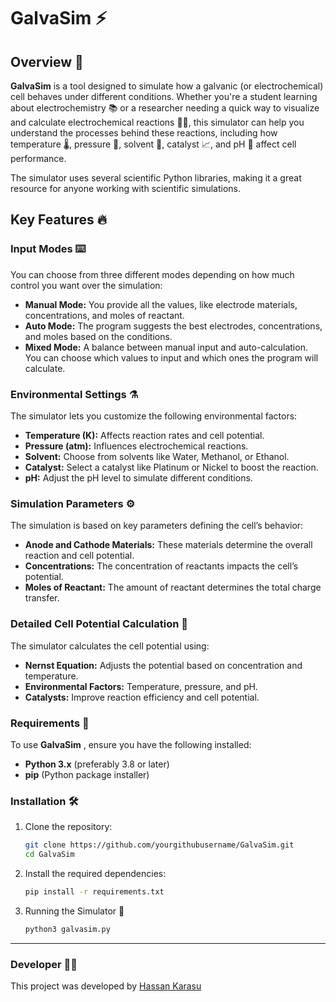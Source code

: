 # GalvaSim ⚡

## Overview 🌟

**GalvaSim** is a tool designed to simulate how a galvanic (or electrochemical) cell behaves under different conditions. Whether you're a student learning about electrochemistry 📚 or a researcher needing a quick way to visualize and calculate electrochemical reactions 🧑‍🔬, this simulator can help you understand the processes behind these reactions, including how temperature 🌡️, pressure 💨, solvent 🧪, catalyst 📈, and pH 🧫 affect cell performance.

The simulator uses several scientific Python libraries, making it a great resource for anyone working with scientific simulations. 

## Key Features 🔥

### Input Modes ⌨️
You can choose from three different modes depending on how much control you want over the simulation:

- **Manual Mode:** You provide all the values, like electrode materials, concentrations, and moles of reactant.
- **Auto Mode:** The program suggests the best electrodes, concentrations, and moles based on the conditions.
- **Mixed Mode:** A balance between manual input and auto-calculation. You can choose which values to input and which ones the program will calculate.

### Environmental Settings ⚗️
The simulator lets you customize the following environmental factors:

- **Temperature (K):** Affects reaction rates and cell potential.
- **Pressure (atm):** Influences electrochemical reactions.
- **Solvent:** Choose from solvents like Water, Methanol, or Ethanol.
- **Catalyst:** Select a catalyst like Platinum or Nickel to boost the reaction.
- **pH:** Adjust the pH level to simulate different conditions.

### Simulation Parameters ⚙️
The simulation is based on key parameters defining the cell’s behavior:

- **Anode and Cathode Materials:** These materials determine the overall reaction and cell potential.
- **Concentrations:** The concentration of reactants impacts the cell’s potential.
- **Moles of Reactant:** The amount of reactant determines the total charge transfer.

### Detailed Cell Potential Calculation 🔋
The simulator calculates the cell potential using:

- **Nernst Equation:** Adjusts the potential based on concentration and temperature.
- **Environmental Factors:** Temperature, pressure, and pH.
- **Catalysts:** Improve reaction efficiency and cell potential.

### Requirements 🧰

To use **GalvaSim** , ensure you have the following installed:

- **Python 3.x** (preferably 3.8 or later)
- **pip** (Python package installer)

### Installation 🛠️

1. Clone the repository:

   ```bash
   git clone https://github.com/yourgithubusername/GalvaSim.git
   cd GalvaSim

2. Install the required dependencies:

    ```bash
    pip install -r requirements.txt

3. Running the Simulator 🚀

    ```bash
    python3 galvasim.py

---

### Developer  🧑‍💻

This project was developed by [Hassan Karasu](https://github.com/dev-760)
